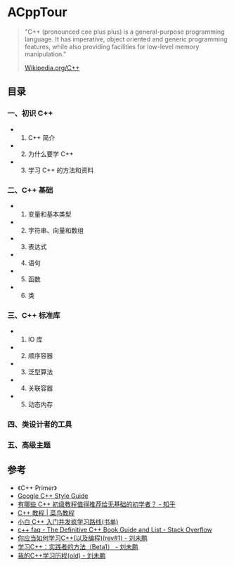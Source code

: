 # ACppTour

> "C++ (pronounced cee plus plus) is a general-purpose programming language. It has imperative, object oriented and generic programming features, while also providing facilities for low-level memory manipulation." 
>
> [Wikipedia.org/C++](https://en.wikipedia.org/wiki/C%2B%2B)


## 目录


### 一、初识 C++

- 1. C++ 简介
- 2. 为什么要学 C++
- 3. 学习 C++ 的方法和资料

### 二、C++ 基础

- 1. 变量和基本类型
- 2. 字符串、向量和数组
- 3. 表达式
- 4. 语句
- 5. 函数
- 6. 类


### 三、C++ 标准库

- 1. IO 库
- 2. 顺序容器
- 3. 泛型算法
- 4. 关联容器
- 5. 动态内存

### 四、类设计者的工具

### 五、高级主题


## 参考
- 《C++ Primer》
- [Google C++ Style Guide](https://google.github.io/styleguide/cppguide.html)
- [有哪些 C++ 初级教程值得推荐给无基础的初学者？ - 知乎](https://www.zhihu.com/question/20313656)
- [C++ 教程 | 菜鸟教程](https://www.runoob.com/cplusplus/cpp-tutorial.html)
- [小白 C++ 入门并发疯学习路线(书单)](https://juejin.im/post/5bb08fc8e51d450e62380e5b)
- [c++ faq - The Definitive C++ Book Guide and List - Stack Overflow](https://stackoverflow.com/questions/388242/the-definitive-c-book-guide-and-list)
- [你应当如何学习C++(以及编程)(rev#1) - 刘未鹏](https://blog.csdn.net/pongba/article/details/1611593)
- [学习C++：实践者的方法（Beta1） - 刘未鹏](https://blog.csdn.net/pongba/article/details/1930150)
- [我的C++学习历程(old) - 刘未鹏](https://blog.csdn.net/pongba/article/details/195075)